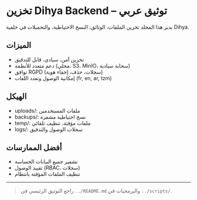 # تخزين Dihya Backend – توثيق عربي

يدير هذا المجلد تخزين الملفات، الوثائق، النسخ الاحتياطية، والتحميلات في خلفية Dihya.

## الميزات
- تخزين آمن، سيادي، قابل للتدقيق
- دعم متعدد للأنظمة (محلي، S3، MinIO، سحابة سيادية)
- توافق RGPD (سجلات، حذف، إخفاء هوية)
- إمكانية الوصول وتعدد اللغات (fr, en, ar, tzm)

## الهيكل
- uploads/: ملفات المستخدمين
- backups/: نسخ احتياطية مشفرة
- temp/: ملفات مؤقتة، تنظيف تلقائي
- logs/: سجلات الوصول والتدقيق

## أفضل الممارسات
- تشفير جميع البيانات الحساسة
- تقييد الوصول (RBAC، سجلات)
- تنظيف الملفات المؤقتة بانتظام

---

> راجع التوثيق الرئيسي في `../README.md` والبرمجيات في `../scripts/`.
